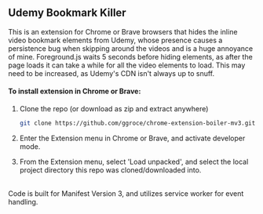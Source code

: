## Udemy Bookmark Killer

This is an extension for Chrome or Brave browsers that hides the inline video bookmark elements from Udemy, whose presence causes a persistence bug when skipping around the videos and is a huge annoyance of mine. Foreground.js waits 5 seconds before hiding elements, as after the page loads it can take a while for all the video elements to load. This may need to be increased, as Udemy's CDN isn't always up to snuff.

#### To install extension in Chrome or Brave: 

1. Clone the repo (or download as zip and extract anywhere)
   ```sh
   git clone https://github.com/ggroce/chrome-extension-boiler-mv3.git
   ```
2. Enter the Extension menu in Chrome or Brave, and activate developer mode.

3. From the Extension menu, select 'Load unpacked', and select the local project directory this repo was cloned/downloaded into.  

<br>
Code is built for Manifest Version 3, and utilizes service worker for event handling.



